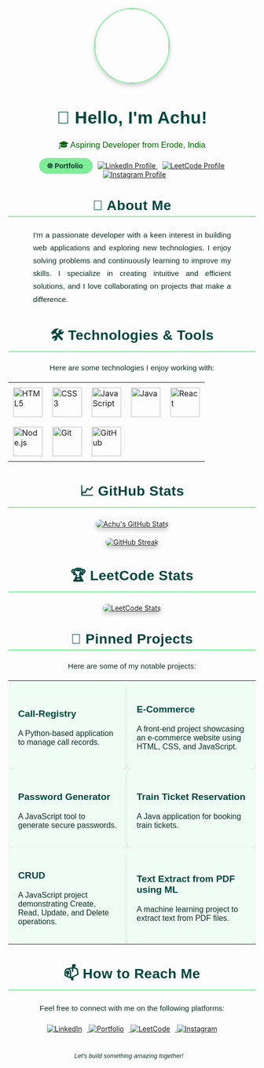 <div align="center">
  <a href="https://github.com/Achu46">
    <img src="" width="150" style="border-radius:50%; border: 2px solid #80ed99; box-shadow: 0 4px 8px rgba(0, 0, 0, 0.2); transition: transform 0.3s ease-in-out;" onmouseover="this.style.transform='scale(1.1)'" onmouseout="this.style.transform='scale(1)'"/>
  </a>
  <h1 style="font-family: 'Arial', sans-serif; color: #00463f; font-size: 2.5em; letter-spacing: 0.5px;">👋 Hello, I'm Achu!</h1>
  <p style="font-family: 'Verdana', sans-serif; color: #006400; font-size: 1.2em; font-weight: 400;">🎓 Aspiring Developer from Erode, India</p>
  <a href="https://achu.neocities.org/Portfolio/Mohamed_Asfaque.A/PORTFOLIO/" target="_blank" style="text-decoration: none;">
    <span style="padding: 8px 16px; background-color: #80ed99; color: #003228; border-radius: 25px; font-family: 'Arial', sans-serif; font-size: 1em; font-weight: bold; transition: background-color 0.3s ease-in-out, transform 0.3s ease-in-out;" onmouseover="this.style.backgroundColor='#006400'; this.style.transform='scale(1.05)'" onmouseout="this.style.backgroundColor='#80ed99'; this.style.transform='scale(1)'">
      🌐 Portfolio
    </span>
  </a>
  <a href="https://www.linkedin.com/in/mohamed-asfaque-a-7a2649299/" target="_blank">
    <img src="https://img.shields.io/badge/LinkedIn-0077B5?style=for-the-badge&logo=linkedin&logoColor=white" alt="LinkedIn Profile" style="margin-left: 10px;">
  </a>
  <a href="https://leetcode.com/u/Achu_46/" target="_blank">
    <img src="https://img.shields.io/badge/LeetCode-000000?style=for-the-badge&logo=leetcode&logoColor=orange" alt="LeetCode Profile" style="margin-left: 10px;">
  </a>
  <a href="https://www.instagram.com/_achu_46_/" target="_blank">
    <img src="https://img.shields.io/badge/Instagram-E4405F?style=for-the-badge&logo=instagram&logoColor=white" alt="Instagram Profile" style="margin-left: 10px;">
  </a>

</div>

<div align="center" style="margin-top: 30px;">
  <h2 style="font-family: 'Arial', sans-serif; color: #00463f; font-size: 2em; border-bottom: 2px solid #80ed99; padding-bottom: 5px; letter-spacing: 0.5px;">🚀 About Me</h2>
  <p style="font-family: 'Calibri', sans-serif; color: #0c3027; font-size: 1.1em; line-height: 1.7; text-align: justify; padding: 0 10%;">
    I'm a passionate developer with a keen interest in building web applications and exploring new technologies. I enjoy solving problems and continuously learning to improve my skills. I specialize in creating intuitive and efficient solutions, and I love collaborating on projects that make a difference.
  </p>
</div>

<div align="center" style="margin-top: 30px;">
  <h2 style="font-family: 'Arial', sans-serif; color: #00463f; font-size: 2em; border-bottom: 2px solid #80ed99; padding-bottom: 5px; letter-spacing: 0.5px;">🛠️ Technologies & Tools</h2>
  <p style="font-family: 'Calibri', sans-serif; color: #0c3027; font-size: 1.1em; margin-bottom: 20px;">
    Here are some technologies I enjoy working with:
  </p>
  <table align="center">
    <tr>
      <td style="padding: 10px;">
        <img src="https://skillicons.dev/icons?i=html5" alt="HTML5" width="60" style="transition: transform 0.3s ease-in-out;" onmouseover="this.style.transform='scale(1.2)'" onmouseout="this.style.transform='scale(1)'">
      </td>
      <td style="padding: 10px;">
        <img src="https://skillicons.dev/icons?i=css3" alt="CSS3" width="60" style="transition: transform 0.3s ease-in-out;" onmouseover="this.style.transform='scale(1.2)'" onmouseout="this.style.transform='scale(1)'">
      </td>
      <td style="padding: 10px;">
        <img src="https://skillicons.dev/icons?i=javascript" alt="JavaScript" width="60" style="transition: transform 0.3s ease-in-out;" onmouseover="this.style.transform='scale(1.2)'" onmouseout="this.style.transform='scale(1)'">
      </td>
      <td style="padding: 10px;">
        <img src="https://skillicons.dev/icons?i=java" alt="Java" width="60" style="transition: transform 0.3s ease-in-out;" onmouseover="this.style.transform='scale(1.2)'" onmouseout="this.style.transform='scale(1)'">
      </td>
      <td style="padding: 10px;">
        <img src="https://skillicons.dev/icons?i=react" alt="React" width="60" style="transition: transform 0.3s ease-in-out;" onmouseover="this.style.transform='scale(1.2)'" onmouseout="this.style.transform='scale(1)'">
      </td>
    </tr>
    <tr>
      <td style="padding: 10px;">
        <img src="https://skillicons.dev/icons?i=nodejs" alt="Node.js" width="60" style="transition: transform 0.3s ease-in-out;" onmouseover="this.style.transform='scale(1.2)'" onmouseout="this.style.transform='scale(1)'">
      </td>
       <td style="padding: 10px;">
        <img src="https://skillicons.dev/icons?i=git" alt="Git" width="60" style="transition: transform 0.3s ease-in-out;" onmouseover="this.style.transform='scale(1.2)'" onmouseout="this.style.transform='scale(1)'">
      </td>
      <td style="padding: 10px;">
        <img src="https://skillicons.dev/icons?i=github" alt="GitHub" width="60" style="transition: transform 0.3s ease-in-out;" onmouseover="this.style.transform='scale(1.2)'" onmouseout="this.style.transform='scale(1)'">
      </td>
    </tr>
  </table>
</div>

<div align="center" style="margin-top: 30px;">
  <h2 style="font-family: 'Arial', sans-serif; color: #00463f; font-size: 2em; border-bottom: 2px solid #80ed99; padding-bottom: 5px; letter-spacing: 0.5px;">📈 GitHub Stats</h2>
  <a href="https://github.com/Achu46">
    <img src="https://github-readme-stats.vercel.app/api?username=Achu46&show_icons=true&theme=radical" alt="Achu's GitHub Stats" style="border-radius: 10px; box-shadow: 0 4px 8px rgba(0, 0, 0, 0.2); transition: transform 0.3s ease-in-out;" onmouseover="this.style.transform='scale(1.03)'" onmouseout="this.style.transform='scale(1)'">
  </a>
  <br/>
  <a href="https://github.com/Achu46">
    <img src="https://github-readme-streak-stats.herokuapp.com/?user=Achu46&theme=radical" alt="GitHub Streak" style="margin-top: 20px; border-radius: 10px; box-shadow: 0 4px 8px rgba(0, 0, 0, 0.2); transition: transform 0.3s ease-in-out;" onmouseover="this.style.transform='scale(1.03)'" onmouseout="this.style.transform='scale(1)'"/>
  </a>
</div>

<div align="center" style="margin-top: 30px;">
  <h2 style="font-family: 'Arial', sans-serif; color: #00463f; font-size: 2em; border-bottom: 2px solid #80ed99; padding-bottom: 5px; letter-spacing: 0.5px;">🏆 LeetCode Stats</h2>
  <a href="https://leetcode.com/u/Achu_46/">
    <img src="https://leetcode.card.workers.dev/?username=Achu_46" alt="LeetCode Stats"  style="border-radius: 10px; box-shadow: 0 4px 8px rgba(0, 0, 0, 0.2); transition: transform 0.3s ease-in-out;" onmouseover="this.style.transform='scale(1.03)'" onmouseout="this.style.transform='scale(1)'"/>
  </a>
</div>

<div align="center" style="margin-top: 30px;">
  <h2 style="font-family: 'Arial', sans-serif; color: #00463f; font-size: 2em; border-bottom: 2px solid #80ed99; padding-bottom: 5px; letter-spacing: 0.5px;">📌 Pinned Projects</h2>
  <p style="font-family: 'Calibri', sans-serif; color: #0c3027; font-size: 1.1em; margin-bottom: 20px;">
    Here are some of my notable projects:
  </p>
  <table align="center">
    <tr>
      <td style="padding: 20px; background-color: #f0fdf4; border-radius: 12px; margin: 10px; box-shadow: 0 4px 8px rgba(0, 0, 0, 0.1); transition: transform 0.3s ease-in-out;" onmouseover="this.style.transform='scale(1.02)'" onmouseout="this.style.transform='scale(1)'">
        <h3 style="font-family: 'Arial', sans-serif; color: #00463f; font-size: 1.2em; font-weight: bold;">
          <a href="https://github.com/Achu46/Call-Registry" style="text-decoration: none; color: #00463f;">Call-Registry</a>
        </h3>
        <p style="font-family: 'Calibri', sans-serif; color: #0c3027; font-size: 1em;">
          A Python-based application to manage call records.
        </p>
      </td>
      <td style="padding: 20px; background-color: #f0fdf4; border-radius: 12px; margin: 10px; box-shadow: 0 4px 8px rgba(0, 0, 0, 0.1); transition: transform 0.3s ease-in-out;" onmouseover="this.style.transform='scale(1.02)'" onmouseout="this.style.transform='scale(1)'">
        <h3 style="font-family: 'Arial', sans-serif; color: #00463f; font-size: 1.2em; font-weight: bold;">
          <a href="https://github.com/Achu46/E-Commerce" style="text-decoration: none; color: #00463f;">E-Commerce</a>
        </h3>
        <p style="font-family: 'Calibri', sans-serif; color: #0c3027; font-size: 1em;">
          A front-end project showcasing an e-commerce website using HTML, CSS, and JavaScript.
        </p>
      </td>
    </tr>
    <tr>
      <td style="padding: 20px; background-color: #f0fdf4; border-radius: 12px; margin: 10px; box-shadow: 0 4px 8px rgba(0, 0, 0, 0.1); transition: transform 0.3s ease-in-out;" onmouseover="this.style.transform='scale(1.02)'" onmouseout="this.style.transform='scale(1)'">
        <h3 style="font-family: 'Arial', sans-serif; color: #00463f; font-size: 1.2em; font-weight: bold;">
          <a href="https://github.com/Achu46/Password_Generator" style="text-decoration: none; color: #00463f;">Password Generator</a>
        </h3>
        <p style="font-family: 'Calibri', sans-serif; color: #0c3027; font-size: 1em;">
          A JavaScript tool to generate secure passwords.
        </p>
      </td>
      <td style="padding: 20px; background-color: #f0fdf4; border-radius: 12px; margin: 10px; box-shadow: 0 4px 8px rgba(0, 0, 0, 0.1); transition: transform 0.3s ease-in-out;" onmouseover="this.style.transform='scale(1.02)'" onmouseout="this.style.transform='scale(1)'">
        <h3 style="font-family: 'Arial', sans-serif; color: #00463f; font-size: 1.2em; font-weight: bold;">
          <a href="https://github.com/Achu46/Train_Ticket_Reservation" style="text-decoration: none; color: #00463f;">Train Ticket Reservation</a>
        </h3>
        <p style="font-family: 'Calibri', sans-serif; color: #0c3027; font-size: 1em;">
          A Java application for booking train tickets.
        </p>
      </td>
    </tr>
    <tr>
      <td style="padding: 20px; background-color: #f0fdf4; border-radius: 12px; margin: 10px; box-shadow: 0 4px 8px rgba(0, 0, 0, 0.1); transition: transform 0.3s ease-in-out;" onmouseover="this.style.transform='scale(1.02)'" onmouseout="this.style.transform='scale(1)'">
        <h3 style="font-family: 'Arial', sans-serif; color: #00463f; font-size: 1.2em; font-weight: bold;">
          <a href="https://github.com/Achu46/CRUD" style="text-decoration: none; color: #00463f;">CRUD</a>
        </h3>
        <p style="font-family: 'Calibri', sans-serif; color: #0c3027; font-size: 1em;">
          A JavaScript project demonstrating Create, Read, Update, and Delete operations.
        </p>
      </td>
      <td style="padding: 20px; background-color: #f0fdf4; border-radius: 12px; margin: 10px; box-shadow: 0 4px 8px rgba(0, 0, 0, 0.1); transition: transform 0.3s ease-in-out;" onmouseover="this.style.transform='scale(1.02)'" onmouseout="this.style.transform='scale(1)'">
        <h3 style="font-family: 'Arial', sans-serif; color: #00463f; font-size: 1.2em; font-weight: bold;">
          <a href="https://github.com/Achu46/Text-extract-from-PDF-using-ML" style="text-decoration: none; color: #00463f;">Text Extract from PDF using ML</a>
        </h3>
        <p style="font-family: 'Calibri', sans-serif; color: #0c3027; font-size: 1em;">
          A machine learning project to extract text from PDF files.
        </p>
      </td>
    </tr>
  </table>
</div>

<div align="center" style="margin-top: 30px;">
  <h2 style="font-family: 'Arial', sans-serif; color: #00463f; font-size: 2em; border-bottom: 2px solid #80ed99; padding-bottom: 5px; letter-spacing: 0.5px;">📫 How to Reach Me</h2>
  <p style="font-family: 'Calibri', sans-serif; color: #0c3027; font-size: 1.1em; line-height: 1.7; margin-bottom: 20px;">
    Feel free to connect with me on the following platforms:
  </p>
  <a href="https://www.linkedin.com/in/mohamed-asfaque-a-7a2649299/" target="_blank">
    <img src="https://img.shields.io/badge/LinkedIn-0077B5?style=for-the-badge&logo=linkedin&logoColor=white" alt="LinkedIn" style="margin-right: 10px; transition: transform 0.3s ease-in-out;" onmouseover="this.style.transform='scale(1.1)'" onmouseout="this.style.transform='scale(1)'">
  </a>
  <a href="https://achu.neocities.org/Portfolio/Mohamed_Asfaque.A/PORTFOLIO/" target="_blank">
     <img src="https://img.shields.io/badge/Portfolio-80ed99?style=for-the-badge&logo=internet-archive&logoColor=003228" alt="Portfolio" style="margin-right: 10px; transition: transform 0.3s ease-in-out;" onmouseover="this.style.transform='scale(1.1)'" onmouseout="this.style.transform='scale(1)'">
  </a>
  <a href="https://leetcode.com/u/Achu_46/" target="_blank">
    <img src="https://img.shields.io/badge/LeetCode-000000?style=for-the-badge&logo=leetcode&logoColor=orange" alt="LeetCode" style="margin-right: 10px; transition: transform 0.3s ease-in-out;" onmouseover="this.style.transform='scale(1.1)'" onmouseout="this.style.transform='scale(1)'">
  </a>
  <a href="https://www.instagram.com/_achu_46_/" target="_blank">
    <img src="https://img.shields.io/badge/Instagram-E4405F?style=for-the-badge&logo=instagram&logoColor=white" alt="Instagram" style="transition: transform 0.3s ease-in-out;" onmouseover="this.style.transform='scale(1.1)'" onmouseout="this.style.transform='scale(1)'">
  </a>
</div>

<div align="center" style="margin-top: 40px;">
  <p style="font-family: 'Arial', sans-serif; color: #0c3027; font-size: 0.9em; font-style: italic;">
    Let's build something amazing together! 🌱
  </p>
</div>
